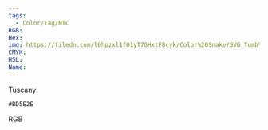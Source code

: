```yaml
---
tags:
  - Color/Tag/NTC
RGB:
Hex:
img: https://filedn.com/l0hpzxl1f01yT7GHxtF8cyk/Color%20Snake/SVG_Tumb%20Mass%20No%20Name/BD5E2E.svg
CMYK:
HSL:
Name:
---
```

Tuscany
```palette
#BD5E2E
```
RGB

